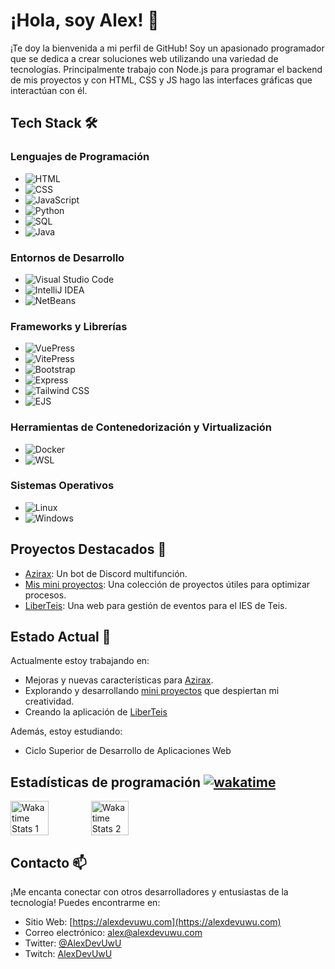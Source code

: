 # ¡Hola, soy Alex! 👋

¡Te doy la bienvenida a mi perfil de GitHub! Soy un apasionado programador que se dedica a crear soluciones web utilizando una variedad de tecnologías. Principalmente trabajo con Node.js para programar el backend de mis proyectos y con HTML, CSS y JS hago las interfaces gráficas que interactúan con él.

## Tech Stack 🛠️

### Lenguajes de Programación
- ![HTML](https://img.shields.io/badge/HTML-239120?style=for-the-badge&logo=html5&logoColor=white)
- ![CSS](https://img.shields.io/badge/CSS-1572B6?style=for-the-badge&logo=css3&logoColor=white)
- ![JavaScript](https://img.shields.io/badge/JavaScript-F7DF1E?style=for-the-badge&logo=javascript&logoColor=black)
- ![Python](https://img.shields.io/badge/Python-3776AB?style=for-the-badge&logo=python&logoColor=white)
- ![SQL](https://img.shields.io/badge/SQL-4479A1?style=for-the-badge&logo=postgresql&logoColor=white)
- ![Java](https://img.shields.io/badge/java-%23ED8B00.svg?style=for-the-badge&logo=openjdk&logoColor=white)

### Entornos de Desarrollo
- ![Visual Studio Code](https://img.shields.io/badge/Visual%20Studio%20Code-0078d7.svg?style=for-the-badge&logo=visual-studio-code&logoColor=white)
- ![IntelliJ IDEA](https://img.shields.io/badge/IntelliJ_IDEA-000000?style=for-the-badge&logo=intellijidea&logoColor=white)
- ![NetBeans](https://img.shields.io/badge/NetBeans-1B6AC6?style=for-the-badge&logo=apache-netbeans-ide&logoColor=white)

### Frameworks y Librerías
- ![VuePress](https://img.shields.io/badge/VuePress-3eaf7c?style=for-the-badge&logo=vuedotjs&logoColor=white)
- ![VitePress](https://img.shields.io/badge/VitePress-646CFF?style=for-the-badge&logo=vite&logoColor=white)
- ![Bootstrap](https://img.shields.io/badge/Bootstrap-7952B3?style=for-the-badge&logo=bootstrap&logoColor=white)
- ![Express](https://img.shields.io/badge/Express-000000?style=for-the-badge&logo=express&logoColor=white)
- ![Tailwind CSS](https://img.shields.io/badge/Tailwind_CSS-38B2AC?style=for-the-badge&logo=tailwind-css&logoColor=white)
- ![EJS](https://img.shields.io/badge/EJS-000000?style=for-the-badge&logo=ejs&logoColor=white)

### Herramientas de Contenedorización y Virtualización
- ![Docker](https://img.shields.io/badge/Docker-2496ED?style=for-the-badge&logo=docker&logoColor=white)
- ![WSL](https://img.shields.io/badge/WSL-0A7C7C?style=for-the-badge&logo=linux&logoColor=white)

### Sistemas Operativos
- ![Linux](https://img.shields.io/badge/Linux-FCC624?style=for-the-badge&logo=linux&logoColor=black)
- ![Windows](https://img.shields.io/badge/Windows-0078D6?style=for-the-badge&logo=windows&logoColor=white)
  
## Proyectos Destacados 🚀

- [Azirax](https://azirax.site): Un bot de Discord multifunción.
- [Mis mini proyectos](https://github.com/AlexDeveloperUwU/miniprojects): Una colección de proyectos útiles para optimizar procesos.
- [LiberTeis](https://github.com/AlexDeveloperUwU/liberteis): Una web para gestión de eventos para el IES de Teis.

## Estado Actual 🌱

Actualmente estoy trabajando en:

- Mejoras y nuevas características para [Azirax](https://azirax.site).
- Explorando y desarrollando [mini proyectos](https://github.com/AlexDeveloperUwU/miniprojects) que despiertan mi creatividad.
- Creando la aplicación de [LiberTeis](https://github.com/alexdeveloperuwu/liberteis)

Además, estoy estudiando:

- Ciclo Superior de Desarrollo de Aplicaciones Web

## Estadísticas de programación [![wakatime](https://wakatime.com/badge/user/bf86471e-8eef-407a-8125-ccc771f3e40b.svg?style=social)](https://wakatime.com/@bf86471e-8eef-407a-8125-ccc771f3e40b)

<div style="display: flex; justify-content: space-between; width: 50%; margin: 0.1px;">
  <img src="https://wakatime.com/share/@AlexDevUwU/adf969ef-c8c4-45de-9faf-38c591cbf714.svg" alt="Wakatime Stats 1" width=49%/>
  <img src="https://wakatime.com/share/@AlexDevUwU/00163c4e-2b4b-4a93-9d5c-b1b0a12cf6ce.svg" alt="Wakatime Stats 2" width=49%/>
</div>

## Contacto 📫

¡Me encanta conectar con otros desarrolladores y entusiastas de la tecnología! Puedes encontrarme en:

- Sitio Web: [https://alexdevuwu.com](https://alexdevuwu.com)
- Correo electrónico: [alex@alexdevuwu.com](mailto:alex@alexdevuwu.com)
- Twitter: [@AlexDevUwU](https://twitter.com/AlexDevUwU)
- Twitch: [AlexDevUwU](https://twitch.tv/alexdevuwu)
